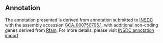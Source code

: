 

Annotation
----------

The annotation presented is derived from annotation submitted to
[INSDC](http://www.insdc.org) with the assembly accession
[GCA\_000750795.1](http://www.ebi.ac.uk/ena/data/view/GCA_000750795.1),
with additional non-coding genes derived from
[Rfam](http://rfam.xfam.org/). For more details, please visit [INSDC
annotation
import](http://ensemblgenomes.org/info/data/insdc_annotation).
